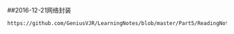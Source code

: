 ##2016-12-21网络封装

	https://github.com/GeniusVJR/LearningNotes/blob/master/Part5/ReadingNotes/%E3%80%8AAPP%E7%A0%94%E5%8F%91%E5%BD%95%E3%80%8B%E7%AC%AC2%E7%AB%A0%E8%AF%BB%E4%B9%A6%E7%AC%94%E8%AE%B0.md